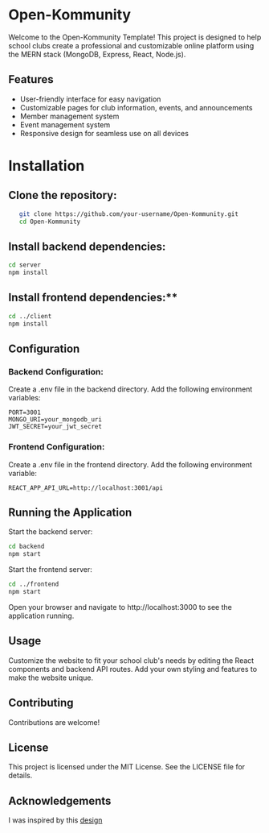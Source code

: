 # Open-Kommunity

Welcome to the Open-Kommunity Template! This project is designed to help school clubs create a professional and customizable online platform using the MERN stack (MongoDB, Express, React, Node.js).

## Features

- User-friendly interface for easy navigation
- Customizable pages for club information, events, and announcements
- Member management system
- Event management system
- Responsive design for seamless use on all devices

# Installation

## Clone the repository:
```bash
   git clone https://github.com/your-username/Open-Kommunity.git
   cd Open-Kommunity
   ```

## Install backend dependencies:

```bash
cd server
npm install
```

## Install frontend dependencies:**

```bash
cd ../client
npm install
```
## Configuration
### Backend Configuration:

Create a .env file in the backend directory.
Add the following environment variables:
```plaintext
PORT=3001
MONGO_URI=your_mongodb_uri
JWT_SECRET=your_jwt_secret
```
### Frontend Configuration:

Create a .env file in the frontend directory.
Add the following environment variable:

```plaintext
REACT_APP_API_URL=http://localhost:3001/api
```

## Running the Application
Start the backend server:

```bash
cd backend
npm start
```

Start the frontend server:
```bash
cd ../frontend
npm start
```
Open your browser and navigate to http://localhost:3000 to see the application running.

## Usage
Customize the website to fit your school club's needs by editing the React components and backend API routes. Add your own styling and features to make the website unique.

## Contributing
Contributions are welcome! 

## License
This project is licensed under the MIT License. See the LICENSE file for details.

## Acknowledgements
I was inspired by this [design](https://dribbble.com/shots/18613046-Motoride-Motorcycle-Community-Landing-Page-Animation.)

